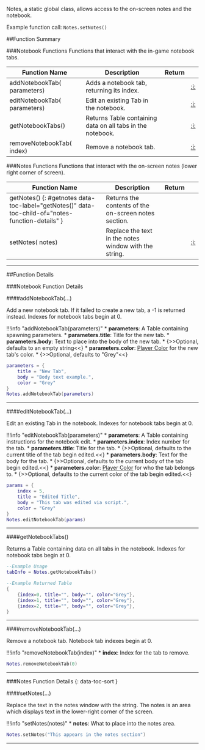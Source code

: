 Notes, a static global class, allows access to the on-screen notes and the notebook.

Example function call: `Notes.setNotes()`

##Function Summary

###Notebook Functions
Functions that interact with the in-game notebook tabs.

Function Name | Description | Return | &nbsp;
-- | -- | -- | --
addNotebookTab([<span class="tag tab"></span>](types.md) parameters) | Adds a notebook tab, returning its index. | [<span class="ret int"></span>](types.md) | [:i:](#addnotebooktab)
editNotebookTab([<span class="tag tab"></span>](types.md) parameters) | Edit an existing Tab in the notebook. | [<span class="ret boo"></span>](types.md) | [:i:](#editnotebooktab)
getNotebookTabs() | Returns Table containing data on all tabs in the notebook. | [<span class="ret tab"></span>](types.md) | [:i:](#getnotebooktabs)
removeNotebookTab([<span class="tag int"></span>](types.md) index) | Remove a notebook tab. | [<span class="ret boo"></span>](types.md) | [:i:](#removenotebooktab)

###Notes Functions
Functions that interact with the on-screen notes (lower right corner of screen).

Function Name | Description | Return | &nbsp;
-- | -- | -- | --
getNotes() {: #getnotes data-toc-label="getNotes()" data-toc-child-of="notes-function-details" } | Returns the contents of the on-screen notes section. | [<span class="ret str"></span>](types.md) |
setNotes([<span class="tag str"></span>](types.md) notes) | Replace the text in the notes window with the string. | [<span class="ret boo"></span>](types.md) | [:i:](#setnotes)

---


##Function Details


###Notebook Function Details

####addNotebookTab(...)

[<span class="ret int"></span>](types.md) Add a new notebook tab. If it failed to create a new tab, a -1 is returned instead. Indexes for notebook tabs begin at 0.

!!!info "addNotebookTab(parameters)"
	* [<span class="tag tab"></span>](types.md) **parameters**: A Table containing spawning parameters.
		* [<span class="tag str"></span>](types.md) **parameters.title**: Title for the new tab.
		* [<span class="tag str"></span>](types.md) **parameters.body**: Text to place into the body of the new tab.
			* {>>Optional, defaults to an empty string<<}
		* [<span class="tag str"></span>](types.md) **parameters.color**: [Player Color](player.md) for the new tab's color.
			* {>>Optional, defaults to "Grey"<<}

``` Lua
parameters = {
	title = "New Tab",
	body = "Body text example.",
	color = "Grey"
}
Notes.addNotebookTab(parameters)
```

---


####editNotebookTab(...)

[<span class="ret boo"></span>](types.md) Edit an existing Tab in the notebook. Indexes for notebook tabs begin at 0.

!!!info "editNotebookTab(parameters)"
	* [<span class="tag tab"></span>](types.md) **parameters**: A Table containing instructions for the notebook edit.
		* [<span class="tag int"></span>](types.md) **parameters.index**: Index number for the tab.
		* [<span class="tag str"></span>](types.md) **parameters.title**: Title for the tab.
			* {>>Optional, defaults to the current title of the tab begin edited.<<}
		* [<span class="tag str"></span>](types.md) **parameters.body**: Text for the body for the tab.
			* {>>Optional, defaults to the current body of the tab begin edited.<<}
		* [<span class="tag str"></span>](types.md) **parameters.color**: [Player Color](player-color.md) for who the tab belongs to.
			* {>>Optional, defaults to the current color of the tab begin edited.<<}

``` Lua
params = {
	index = 5,
	title = "Edited Title",
	body = "This tab was edited via script.",
	color = "Grey"
}
Notes.editNotebookTab(params)
```

---


####getNotebookTabs()

[<span class="ret tab"></span>](types.md) Returns a Table containing data on all tabs in the notebook. Indexes for notebook tabs begin at 0.

``` Lua
--Example Usage
tabInfo = Notes.getNotebookTabs()
```
``` Lua
--Example Returned Table
{
	{index=0, title="", body="", color="Grey"},
	{index=1, title="", body="", color="Grey"},
	{index=2, title="", body="", color="Grey"},
}
```

---


####removeNotebookTab(...)

[<span class="ret boo"></span>](types.md) Remove a notebook tab. Notebook tab indexes begin at 0.

!!!info "removeNotebookTab(index)"
	* [<span class="tag int"></span>](types.md) **index**: Index for the tab to remove.

``` Lua
Notes.removeNotebookTab(0)
```

---





###Notes Function Details {: data-toc-sort }


####setNotes(...)

[<span class="ret boo"></span>](types.md) Replace the text in the notes window with the string. The notes is an area which displays text in the lower-right corner of the screen.

!!!info "setNotes(notes)"
	* [<span class="tag str"></span>](types.md) **notes**: What to place into the notes area.

``` Lua
Notes.setNotes("This appears in the notes section")
```

---
